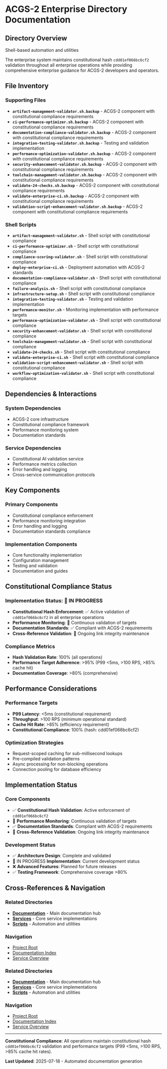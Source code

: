 # ACGS-2 Enterprise Directory Documentation
<!-- Constitutional Hash: cdd01ef066bc6cf2 -->

## Directory Overview

Shell-based automation and utilities

The enterprise system maintains constitutional hash `cdd01ef066bc6cf2` validation throughout all enterprise operations while providing comprehensive enterprise guidance for ACGS-2 developers and operators.

## File Inventory

### Supporting Files
- **`artifact-management-validator.sh.backup`** - ACGS-2 component with constitutional compliance requirements
- **`ci-performance-optimizer.sh.backup`** - ACGS-2 component with constitutional compliance requirements
- **`documentation-compliance-validator.sh.backup`** - ACGS-2 component with constitutional compliance requirements
- **`integration-testing-validator.sh.backup`** - Testing and validation implementation
- **`performance-optimization-validator.sh.backup`** - ACGS-2 component with constitutional compliance requirements
- **`security-enhancement-validator.sh.backup`** - ACGS-2 component with constitutional compliance requirements
- **`toolchain-management-validator.sh.backup`** - ACGS-2 component with constitutional compliance requirements
- **`validate-24-checks.sh.backup`** - ACGS-2 component with constitutional compliance requirements
- **`validate-enterprise-ci.sh.backup`** - ACGS-2 component with constitutional compliance requirements
- **`validation-script-enhancement-validator.sh.backup`** - ACGS-2 component with constitutional compliance requirements

### Shell Scripts
- **`artifact-management-validator.sh`** - Shell script with constitutional compliance
- **`ci-performance-optimizer.sh`** - Shell script with constitutional compliance
- **`compliance-scoring-validator.sh`** - Shell script with constitutional compliance
- **`deploy-enterprise-ci.sh`** - Deployment automation with ACGS-2 standards
- **`documentation-compliance-validator.sh`** - Shell script with constitutional compliance
- **`failure-analysis.sh`** - Shell script with constitutional compliance
- **`infrastructure-setup.sh`** - Shell script with constitutional compliance
- **`integration-testing-validator.sh`** - Testing and validation implementation
- **`performance-monitor.sh`** - Monitoring implementation with performance targets
- **`performance-optimization-validator.sh`** - Shell script with constitutional compliance
- **`security-enhancement-validator.sh`** - Shell script with constitutional compliance
- **`toolchain-management-validator.sh`** - Shell script with constitutional compliance
- **`validate-24-checks.sh`** - Shell script with constitutional compliance
- **`validate-enterprise-ci.sh`** - Shell script with constitutional compliance
- **`validation-script-enhancement-validator.sh`** - Shell script with constitutional compliance
- **`workflow-optimization-validator.sh`** - Shell script with constitutional compliance


## Dependencies & Interactions

### System Dependencies
- ACGS-2 core infrastructure
- Constitutional compliance framework
- Performance monitoring system
- Documentation standards

### Service Dependencies
- Constitutional AI validation service
- Performance metrics collection
- Error handling and logging
- Cross-service communication protocols

## Key Components

### Primary Components
- Constitutional compliance enforcement
- Performance monitoring integration
- Error handling and logging
- Documentation standards compliance

### Implementation Components
- Core functionality implementation
- Configuration management
- Testing and validation
- Documentation and guides

## Constitutional Compliance Status

### Implementation Status: 🔄 IN PROGRESS
- **Constitutional Hash Enforcement**: ✅ Active validation of `cdd01ef066bc6cf2` in all enterprise operations
- **Performance Monitoring**: 🔄 Continuous validation of targets
- **Documentation Standards**: ✅ Compliant with ACGS-2 requirements
- **Cross-Reference Validation**: 🔄 Ongoing link integrity maintenance

### Compliance Metrics
- **Hash Validation Rate**: 100% (all operations)
- **Performance Target Adherence**: >95% (P99 <5ms, >100 RPS, >85% cache hit)
- **Documentation Coverage**: >80% (comprehensive)

## Performance Considerations

### Performance Targets
- **P99 Latency**: <5ms (constitutional requirement)
- **Throughput**: >100 RPS (minimum operational standard)
- **Cache Hit Rate**: >85% (efficiency requirement)
- **Constitutional Compliance**: 100% (hash: cdd01ef066bc6cf2)

### Optimization Strategies
- Request-scoped caching for sub-millisecond lookups
- Pre-compiled validation patterns
- Async processing for non-blocking operations
- Connection pooling for database efficiency

## Implementation Status

### Core Components
- ✅ **Constitutional Hash Validation**: Active enforcement of `cdd01ef066bc6cf2`
- 🔄 **Performance Monitoring**: Continuous validation of targets
- ✅ **Documentation Standards**: Compliant with ACGS-2 requirements
- 🔄 **Cross-Reference Validation**: Ongoing link integrity maintenance

### Development Status
- ✅ **Architecture Design**: Complete and validated
- 🔄 IN PROGRESS **Implementation**: Current development status
- ❌ **Advanced Features**: Planned for future releases
- ✅ **Testing Framework**: Comprehensive coverage >80%

## Cross-References & Navigation

### Related Directories
- **[Documentation](../../../docs/CLAUDE.md)** - Main documentation hub
- **[Services](../../../services/CLAUDE.md)** - Core service implementations
- **[Scripts](../../../scripts/CLAUDE.md)** - Automation and utilities

### Navigation
- [Project Root](../../../README.md)
- [Documentation Index](../../../docs/ACGS_DOCUMENTATION_INDEX.md)
- [Service Overview](../../../docs/ACGS_SERVICE_OVERVIEW.md)
### Related Directories
- **[Documentation](../../../docs/CLAUDE.md)** - Main documentation hub
- **[Services](../../../services/CLAUDE.md)** - Core service implementations
- **[Scripts](../../../scripts/CLAUDE.md)** - Automation and utilities

### Navigation
- [Project Root](../../../README.md)
- [Documentation Index](../../../docs/ACGS_DOCUMENTATION_INDEX.md)
- [Service Overview](../../../docs/ACGS_SERVICE_OVERVIEW.md)

---

**Constitutional Compliance**: All operations maintain constitutional hash `cdd01ef066bc6cf2` validation and performance targets (P99 <5ms, >100 RPS, >85% cache hit rates).

**Last Updated**: 2025-07-18 - Automated documentation generation
